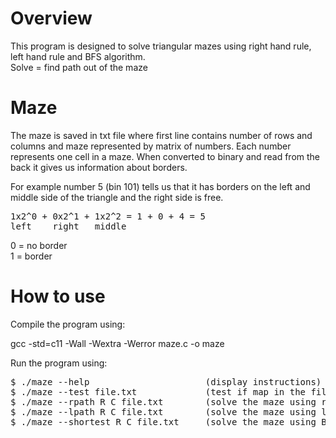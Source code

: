 # Overview
This program is designed to solve triangular mazes using right hand rule, left hand rule and BFS algorithm.\
Solve = find path out of the maze

# Maze  
The maze is saved in txt file where first line contains number of rows and columns and maze represented by matrix of numbers.
Each number represents one cell in a maze. When converted to binary and read from the back it gives us information about borders.

For example number 5 (bin 101) tells us that it has borders on the left and middle side of the triangle and the right side is free.
<pre>
1x2^0 + 0x2^1 + 1x2^2 = 1 + 0 + 4 = 5
left    right   middle
</pre>
0 = no border\
1 = border

# How to use
Compile the program using:

gcc -std=c11 -Wall -Wextra -Werror maze.c -o maze

Run the program using:
<pre>
$ ./maze --help                      (display instructions)
$ ./maze --test file.txt             (test if map in the file is valid)
$ ./maze --rpath R C file.txt        (solve the maze using right hand rule)
$ ./maze --lpath R C file.txt        (solve the maze using left hand rule)
$ ./maze --shortest R C file.txt     (solve the maze using BFS algorithm)
</pre>
